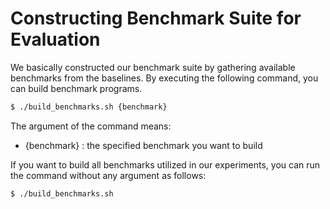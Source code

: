 # Constructing Benchmark Suite for Evaluation
We basically constructed our benchmark suite by gathering available benchmarks from the baselines. By executing the following command, you can build benchmark programs.
```bash
$ ./build_benchmarks.sh {benchmark}
```

The argument of the command means:
* {benchmark} : the specified benchmark you want to build

If you want to build all benchmarks utilized in our experiments, you can run the command without any argument as follows:
```bash
$ ./build_benchmarks.sh
```